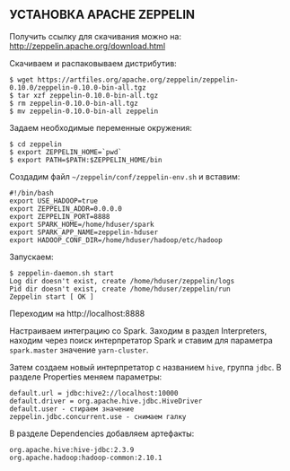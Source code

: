 ## УСТАНОВКА APACHE ZEPPELIN

Получить ссылку для скачивания можно на: http://zeppelin.apache.org/download.html

Скачиваем и распаковываем дистрибутив:

    $ wget https://artfiles.org/apache.org/zeppelin/zeppelin-0.10.0/zeppelin-0.10.0-bin-all.tgz
    $ tar xzf zeppelin-0.10.0-bin-all.tgz
    $ rm zeppelin-0.10.0-bin-all.tgz
    $ mv zeppelin-0.10.0-bin-all zeppelin

Задаем необходимые переменные окружения:

    $ cd zeppelin
    $ export ZEPPELIN_HOME=`pwd`
    $ export PATH=$PATH:$ZEPPELIN_HOME/bin

Cоздадим файл `~/zeppelin/conf/zeppelin-env.sh` и вставим:

    #!/bin/bash
    export USE_HADOOP=true
    export ZEPPELIN_ADDR=0.0.0.0
    export ZEPPELIN_PORT=8888
    export SPARK_HOME=/home/hduser/spark
    export SPARK_APP_NAME=zeppelin-hduser
    export HADOOP_CONF_DIR=/home/hduser/hadoop/etc/hadoop

Запускаем:

    $ zeppelin-daemon.sh start
    Log dir doesn't exist, create /home/hduser/zeppelin/logs
    Pid dir doesn't exist, create /home/hduser/zeppelin/run
    Zeppelin start [ OK ]

Переходим на http://localhost:8888

Настраиваем интеграцию со Spark. Заходим в раздел Interpreters, 
находим через поиск интерпретатор Spark и ставим для параметра `spark.master` значение `yarn-cluster`.

Затем создаем новый интерпретатор с названием `hive`, группа `jdbc`.
В разделе Properties меняем параметры:

    default.url = jdbc:hive2://localhost:10000
    default.driver = org.apache.hive.jdbc.HiveDriver
    default.user - стираем значение
    zeppelin.jdbc.concurrent.use - снимаем галку

В разделе Dependencies добавляем артефакты:

    org.apache.hive:hive-jdbc:2.3.9
    org.apache.hadoop:hadoop-common:2.10.1
